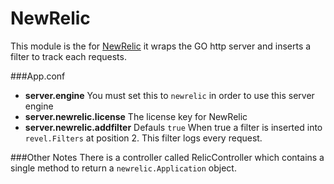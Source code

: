# NewRelic
This module is the for [NewRelic](http://newrelic.com) it wraps the GO
http server and inserts a filter to track each requests.

###App.conf
- **server.engine** You must set this to `newrelic` in order to use this server engine
- **server.newrelic.license** The license key for NewRelic
- **server.newrelic.addfilter** Defauls `true` When true a filter is inserted
into `revel.Filters` at position 2. This filter logs every request.

###Other Notes
There is a controller called RelicController which contains a single method
to return a `newrelic.Application` object.
 
